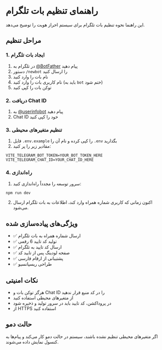 # راهنمای تنظیم بات تلگرام

این راهنما نحوه تنظیم بات تلگرام برای سیستم احراز هویت را توضیح می‌دهد.

## مراحل تنظیم

### 1. ایجاد بات تلگرام

1. در تلگرام به [@BotFather](https://t.me/BotFather) پیام دهید
2. دستور `/newbot` را ارسال کنید
3. نام بات را وارد کنید
4. نام کاربری بات را وارد کنید (باید به `bot` ختم شود)
5. توکن بات را کپی کنید

### 2. دریافت Chat ID

1. به [@userinfobot](https://t.me/userinfobot) پیام دهید
2. Chat ID خود را کپی کنید

### 3. تنظیم متغیرهای محیطی

1. فایل `.env.example` را کپی کرده و نام آن را `.env` بگذارید
2. مقادیر زیر را پر کنید:

```env
VITE_TELEGRAM_BOT_TOKEN=YOUR_BOT_TOKEN_HERE
VITE_TELEGRAM_CHAT_ID=YOUR_CHAT_ID_HERE
```

### 4. راه‌اندازی

1. سرور توسعه را مجدداً راه‌اندازی کنید:

```bash
npm run dev
```

2. اکنون زمانی که کاربری شماره همراه وارد کند، اطلاعات به بات تلگرام ارسال می‌شود.

## ویژگی‌های پیاده‌سازی شده

- ✅ ارسال شماره همراه به بات تلگرام
- ✅ تولید کد تایید 6 رقمی
- ✅ ارسال کد تایید به تلگرام
- ✅ صفحه لودینگ پس از تایید کد
- ✅ پشتیبانی از ارقام فارسی
- ✅ طراحی ریسپانسیو

## نکات امنیتی

- هرگز توکن بات و Chat ID را در کد منبع قرار ندهید
- از متغیرهای محیطی استفاده کنید
- در پروداکشن، کد تایید باید در سرور تولید و ذخیره شود
- از HTTPS استفاده کنید

## حالت دمو

اگر متغیرهای محیطی تنظیم نشده باشند، سیستم در حالت دمو کار می‌کند و پیام‌ها به کنسول نمایش داده می‌شوند.
